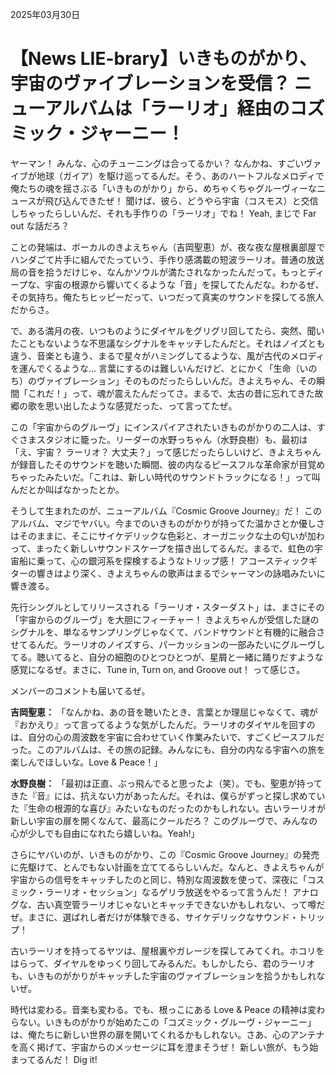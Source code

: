 2025年03月30日

# 【News LIE-brary】いきものがかり、宇宙のヴァイブレーションを受信？ ニューアルバムは「ラーリオ」経由のコズミック・ジャーニー！

ヤーマン！ みんな、心のチューニングは合ってるかい？ なんかね、すごいヴァイブが地球（ガイア）を駆け巡ってるんだ。そう、あのハートフルなメロディで俺たちの魂を揺さぶる「いきものがかり」から、めちゃくちゃグルーヴィーなニュースが飛び込んできたぜ！ 聞けば、彼ら、どうやら宇宙（コスモス）と交信しちゃったらしいんだ、それも手作りの「ラーリオ」でね！ Yeah, まじで Far out な話だろ？

ことの発端は、ボーカルのきよえちゃん（吉岡聖恵）が、夜な夜な屋根裏部屋でハンダごて片手に組んでたっていう、手作り感満載の短波ラーリオ。普通の放送局の音を拾うだけじゃ、なんかソウルが満たされなかったんだって。もっとディープな、宇宙の根源から響いてくるような「音」を探してたんだな。わかるぜ、その気持ち。俺たちヒッピーだって、いつだって真実のサウンドを探してる旅人だからさ。

で、ある満月の夜、いつものようにダイヤルをグリグリ回してたら、突然、聞いたこともないような不思議なシグナルをキャッチしたんだと。それはノイズとも違う、音楽とも違う、まるで星々がハミングしてるような、風が古代のメロディを運んでくるような… 言葉にするのは難しいんだけど、とにかく「生命（いのち）のヴァイブレーション」そのものだったらしいんだ。きよえちゃん、その瞬間「これだ！」って、魂が震えたんだってさ。まるで、太古の昔に忘れてきた故郷の歌を思い出したような感覚だった、って言ってたぜ。

この「宇宙からのグルーヴ」にインスパイアされたいきものがかりの二人は、すぐさまスタジオに籠った。リーダーの水野っちゃん（水野良樹）も、最初は「え、宇宙？ ラーリオ？ 大丈夫？」って感じだったらしいけど、きよえちゃんが録音したそのサウンドを聴いた瞬間、彼の内なるピースフルな革命家が目覚めちゃったみたいだ。「これは、新しい時代のサウンドトラックになる！」って叫んだとか叫ばなかったとか。

そうして生まれたのが、ニューアルバム『Cosmic Groove Journey』だ！ このアルバム、マジでヤバい。今までのいきものがかりが持ってた温かさとか優しさはそのままに、そこにサイケデリックな色彩と、オーガニックな土の匂いが加わって、まったく新しいサウンドスケープを描き出してるんだ。まるで、虹色の宇宙船に乗って、心の銀河系を探検するようなトリップ感！ アコースティックギターの響きはより深く、きよえちゃんの歌声はまるでシャーマンの詠唱みたいに響き渡る。

先行シングルとしてリリースされる「ラーリオ・スターダスト」は、まさにその「宇宙からのグルーヴ」を大胆にフィーチャー！ きよえちゃんが受信した謎のシグナルを、単なるサンプリングじゃなくて、バンドサウンドと有機的に融合させてるんだ。ラーリオのノイズすら、パーカッションの一部みたいにグルーヴしてる。聴いてると、自分の細胞のひとつひとつが、星屑と一緒に踊りだすような感覚になるぜ。まさに、Tune in, Turn on, and Groove out！ って感じさ。

メンバーのコメントも届いてるぜ。

**吉岡聖恵：**
「なんかね、あの音を聴いたとき、言葉とか理屈じゃなくて、魂が『おかえり』って言ってるような気がしたんだ。ラーリオのダイヤルを回すのは、自分の心の周波数を宇宙に合わせていく作業みたいで、すごくピースフルだった。このアルバムは、その旅の記録。みんなにも、自分の内なる宇宙への旅を楽しんでほしいな。Love & Peace！」

**水野良樹：**
「最初は正直、ぶっ飛んでると思ったよ（笑）。でも、聖恵が持ってきた『音』には、抗えない力があったんだ。それは、僕らがずっと探し求めていた『生命の根源的な喜び』みたいなものだったのかもしれない。古いラーリオが新しい宇宙の扉を開くなんて、最高にクールだろ？ このグルーヴで、みんなの心が少しでも自由になれたら嬉しいね。Yeah!」

さらにヤバいのが、いきものがかり、この『Cosmic Groove Journey』の発売に先駆けて、とんでもない計画を立ててるらしいんだ。なんと、きよえちゃんが宇宙からの信号をキャッチしたのと同じ、特別な周波数を使って、深夜に「コスミック・ラーリオ・セッション」なるゲリラ放送をやるって言うんだ！ アナログな、古い真空管ラーリオじゃないとキャッチできないかもしれない、って噂だぜ。まさに、選ばれし者だけが体験できる、サイケデリックなサウンド・トリップ！

古いラーリオを持ってるヤツは、屋根裏やガレージを探してみてくれ。ホコリをはらって、ダイヤルをゆっくり回してみるんだ。もしかしたら、君のラーリオも、いきものがかりがキャッチした宇宙のヴァイブレーションを拾うかもしれないぜ。

時代は変わる。音楽も変わる。でも、根っこにある Love & Peace の精神は変わらない。いきものがかりが始めたこの「コズミック・グルーヴ・ジャーニー」は、俺たちに新しい世界の扉を開いてくれるかもしれない。さあ、心のアンテナを高く掲げて、宇宙からのメッセージに耳を澄まそうぜ！ 新しい旅が、もう始まってるんだ！ Dig it!